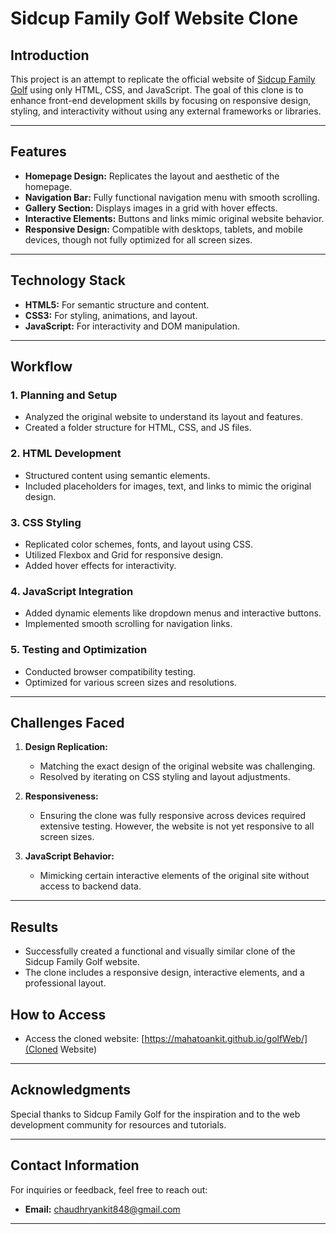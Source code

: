 # Sidcup Family Golf Website Clone

## Introduction
This project is an attempt to replicate the official website of [Sidcup Family Golf](https://sidcupfamilygolf.com/) using only HTML, CSS, and JavaScript. The goal of this clone is to enhance front-end development skills by focusing on responsive design, styling, and interactivity without using any external frameworks or libraries.

---

## Features
- **Homepage Design:** Replicates the layout and aesthetic of the homepage.
- **Navigation Bar:** Fully functional navigation menu with smooth scrolling.
- **Gallery Section:** Displays images in a grid with hover effects.
- **Interactive Elements:** Buttons and links mimic original website behavior.
- **Responsive Design:** Compatible with desktops, tablets, and mobile devices, though not fully optimized for all screen sizes.

---

## Technology Stack
- **HTML5:** For semantic structure and content.
- **CSS3:** For styling, animations, and layout.
- **JavaScript:** For interactivity and DOM manipulation.

---

## Workflow
### 1. **Planning and Setup**
   - Analyzed the original website to understand its layout and features.
   - Created a folder structure for HTML, CSS, and JS files.

### 2. **HTML Development**
   - Structured content using semantic elements.
   - Included placeholders for images, text, and links to mimic the original design.

### 3. **CSS Styling**
   - Replicated color schemes, fonts, and layout using CSS.
   - Utilized Flexbox and Grid for responsive design.
   - Added hover effects for interactivity.

### 4. **JavaScript Integration**
   - Added dynamic elements like dropdown menus and interactive buttons.
   - Implemented smooth scrolling for navigation links.

### 5. **Testing and Optimization**
   - Conducted browser compatibility testing.
   - Optimized for various screen sizes and resolutions.

---

## Challenges Faced
1. **Design Replication:**
   - Matching the exact design of the original website was challenging.
   - Resolved by iterating on CSS styling and layout adjustments.

2. **Responsiveness:**
   - Ensuring the clone was fully responsive across devices required extensive testing. However, the website is not yet responsive to all screen sizes.

3. **JavaScript Behavior:**
   - Mimicking certain interactive elements of the original site without access to backend data.

---

## Results
- Successfully created a functional and visually similar clone of the Sidcup Family Golf website.
- The clone includes a responsive design, interactive elements, and a professional layout.

## How to Access
- Access the cloned website: [https://mahatoankit.github.io/golfWeb/](Cloned Website)

---

## Acknowledgments
Special thanks to Sidcup Family Golf for the inspiration and to the web development community for resources and tutorials.

---

## Contact Information
For inquiries or feedback, feel free to reach out:
- **Email:** chaudhryankit848@gmail.com

---
